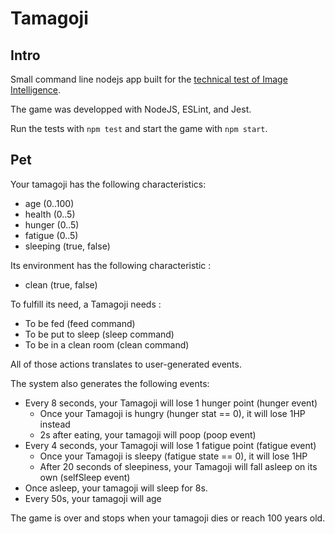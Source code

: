 # Tamagoji

## Intro 

Small command line nodejs app built for the [technical test of Image Intelligence](https://gist.github.com/davidvuong/90f8ac0916dd3e14fad014bc814614ff).

The game was developped with NodeJS, ESLint, and Jest.

Run the tests with `npm test` and start the game with `npm start`.

## Pet

Your tamagoji has the following characteristics:

* age (0..100)
* health (0..5)
* hunger (0..5)
* fatigue (0..5)
* sleeping (true, false)

Its environment has the following characteristic : 

* clean (true, false)

To fulfill its need, a Tamagoji needs :

* To be fed (feed command)
* To be put to sleep (sleep command)
* To be in a clean room (clean command)

All of those actions translates to user-generated events.

The system also generates the following events: 

* Every 8 seconds, your Tamagoji will lose 1 hunger point (hunger event)
    * Once your Tamagoji is hungry (hunger stat == 0), it will lose 1HP instead
    * 2s after eating, your tamagoji will poop (poop event)
* Every 4 seconds, your Tamagoji will lose 1 fatigue point (fatigue event)
    * Once your Tamagoji is sleepy (fatigue state == 0), it will lose 1HP
    * After 20 seconds of sleepiness, your Tamagoji will fall asleep on its own (selfSleep event)
* Once asleep, your tamagoji will sleep for 8s.
* Every 50s, your tamagoji will age

The game is over and stops when your tamagoji dies or reach 100 years old.

